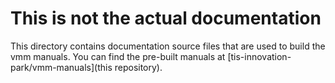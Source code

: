 # This is not the actual documentation

This directory contains documentation source files that are used to
build the vmm manuals. You can find the pre-built manuals at
[tis-innovation-park/vmm-manuals](this repository).
